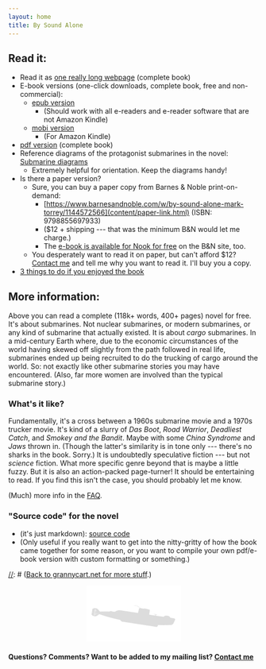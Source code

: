 ```yaml
---
layout: home
title: By Sound Alone
---
```


## Read it:
* Read it as [one really long webpage](content/html-download.html) (complete book)
* E-book versions (one-click downloads, complete book, free and non-commercial):
	* [epub version](content/epub-download.html)
		* (Should work with all e-readers and e-reader software that are not Amazon Kindle) 
	* [mobi version](content/mobi-download.html)
		* (For Amazon Kindle) 
* [pdf version](content/pdf-download.html) (complete book)
* Reference diagrams of the protagonist submarines in the novel: [Submarine diagrams](content/diagrams-download.html)
	* Extremely helpful for orientation. Keep the diagrams handy!
* Is there a paper version?
	* Sure, you can buy a paper copy from Barnes & Noble print-on-demand: 
		* [https://www.barnesandnoble.com/w/by-sound-alone-mark-torrey/1144572566](content/paper-link.html) (ISBN: 9798855697933)
        * ($12 + shipping --- that was the minimum B&N would let me charge.) 
        * The [e-book is available for Nook for free](https://www.barnesandnoble.com/w/by-sound-alone-mark-torrey/1144572566?ean=2940185641675) on the B&N site, too.
	* You desperately want to read it on paper, but can't afford $12? [Contact me](https://grannycart.net/contact) and tell me why you want to read it. I'll buy you a copy.
* [3 things to do if you enjoyed the book](content/what-to-do-if-you-enjoyed-the-book)

[//]: # (Removed this bullet 2024-01-13: Not ready to commit to a whole book yet? Here's a short story I'm working on that is set in the same universe, still with plenty of submarine action: Untitled Short Story 13k wordscontent/untitled-submarine-short-story.md)

## More information:
Above you can read a complete (118k+ words, 400+ pages) novel
for free. It's about submarines. Not nuclear submarines, or modern
submarines, or any kind of submarine that actually existed. It is about
_cargo_ submarines. In a mid-century Earth where, due to the economic
circumstances of the world having skewed off slightly from the path
followed in real life, submarines ended up being recruited to do the
trucking of cargo around the world. So: not exactly like other submarine
stories you may have encountered. (Also, far more women are involved
than the typical submarine story.)

### What's it like? 

Fundamentally, it's a cross between a 1960s submarine movie and a 1970s
trucker movie. It's kind of a slurry of _Das Boot_, _Road Warrior_,
_Deadliest Catch_, and _Smokey and the Bandit_. Maybe with some _China
Syndrome_ and _Jaws_ thrown in. (Though the latter's similarity is in
tone only --- there's no sharks in the book. Sorry.) It is undoubtedly
speculative fiction --- but not _science_ fiction. What more specific
genre beyond that is maybe a little fuzzy. But it is also an action-packed
page-turner! It should be entertaining to read. If you find this isn't
the case, you should probably let me know.

[//]: # (Should What's it like be more like the back cover text? The surface of the ocean has become a contested place. International shipping is forced undersea, carried out by submarines fitted for transporting cargo. Captain Sylvia Percy and her small crew run one such boat, the Prospect. They fight a daily battle to keep their rusting sub from dropping into the depths. It's just another grimy job until they find themselves pursued by a military submarine driven by some inexplicable violent purpose. To survive, the crew of the Prospect push the machine that is their home to the very edge of its capabilities, while still trying to make their delivery on time. With a heritage that is equal parts 1960s submarine movie and 1970s trucker movie, By Sound Alone revels in the power of confined spaces and the dangerous operations that have always been the meat of compelling submarine stories. But it also breaks new ground with a setting of a fictional world where submarines are a critical part of global logistics networks. Derived from science fiction themes but never deviating from a commitment to realistic mid-century submarine mechanics and operations, this story propels a page-turner of a plot through a cinematic environment from which you will not want to surface.)

(Much) more info in the [FAQ](content/FAQ).

### "Source code" for the novel 
* (it's just markdown): [source code](http://github.com/grannycart/by-sound-alone_source/)
* (Only useful if you really want to get into the nitty-gritty of how the book came together for some reason, or you want to compile your own pdf/e-book version with custom formatting or something.)

[//]: # ([Back to grannycart.net for more stuff](http://grannycart.net/).)

[//]: # (Enable above link back to grannycart only after grannycart is really built out as a serious thing. since I want to be able to send out the sub book link without sending out the grannycart link right at the moment.)

[//]: # (Eventually, when/if there is more than one story, this page should maybe be re-oriented towards the series, rather than the one book. Each story should just be part of this page, maybe. Depending on how the titles end up of course.)
  
<center><img src="assets/images/Gnat-silhowhite.png"></center>

#### Questions? Comments? Want to be added to my mailing list? **[Contact me](https://grannycart.net/contact)**



